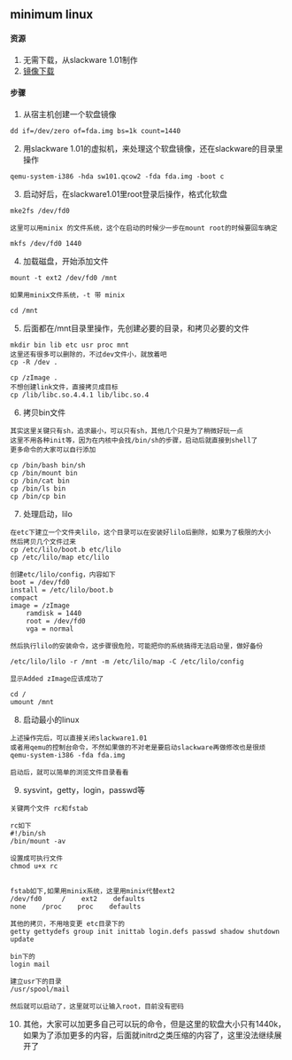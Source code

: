 ## minimum linux

#### 资源

1. 无需下载，从slackware 1.01制作
1. [镜像下载](fda.img.tar.bz2)

#### 步骤

1. 从宿主机创建一个软盘镜像
```
dd if=/dev/zero of=fda.img bs=1k count=1440
```

2. 用slackware 1.01的虚拟机，来处理这个软盘镜像，还在slackware的目录里操作
```
qemu-system-i386 -hda sw101.qcow2 -fda fda.img -boot c
```

3. 启动好后，在slackware1.01里root登录后操作，格式化软盘
```
mke2fs /dev/fd0

这里可以用minix 的文件系统，这个在启动的时候少一步在mount root的时候要回车确定

mkfs /dev/fd0 1440
```

4. 加载磁盘，开始添加文件
```
mount -t ext2 /dev/fd0 /mnt

如果用minix文件系统，-t 带 minix

cd /mnt
```

5. 后面都在/mnt目录里操作，先创建必要的目录，和拷贝必要的文件
```
mkdir bin lib etc usr proc mnt
这里还有很多可以删除的，不过dev文件小，就放着吧
cp -R /dev .

cp /zImage .
不想创建link文件，直接拷贝成目标
cp /lib/libc.so.4.4.1 lib/libc.so.4
```

6. 拷贝bin文件
```
其实这里关键只有sh，追求最小，可以只有sh，其他几个只是为了稍微好玩一点
这里不用各种init等，因为在内核中会找/bin/sh的步骤，启动后就直接到shell了
更多命令的大家可以自行添加

cp /bin/bash bin/sh
cp /bin/mount bin
cp /bin/cat bin
cp /bin/ls bin
cp /bin/cp bin
```


7. 处理启动，lilo
```
在etc下建立一个文件夹lilo，这个目录可以在安装好lilo后删除，如果为了极限的大小
然后拷贝几个文件过来
cp /etc/lilo/boot.b etc/lilo
cp /etc/lilo/map etc/lilo

创建etc/lilo/config，内容如下
boot = /dev/fd0
install = /etc/lilo/boot.b
compact
image = /zImage
    ramdisk = 1440
    root = /dev/fd0
    vga = normal

然后执行lilo的安装命令，这步骤很危险，可能把你的系统搞得无法启动里，做好备份

/etc/lilo/lilo -r /mnt -m /etc/lilo/map -C /etc/lilo/config

显示Added zImage应该成功了

cd /
umount /mnt

```

8. 启动最小的linux
```
上述操作完后，可以直接关闭slackware1.01
或者用qemu的控制台命令，不然如果做的不对老是要启动slackware再做修改也是很烦
qemu-system-i386 -fda fda.img

启动后，就可以简单的浏览文件目录看看
```

9. sysvint，getty，login，passwd等
```
关键两个文件 rc和fstab

rc如下
#!/bin/sh
/bin/mount -av

设置成可执行文件
chmod u+x rc


fstab如下,如果用minix系统，这里用minix代替ext2
/dev/fd0     /    ext2    defaults
none    /proc    proc    defaults

其他的拷贝，不用啥变更 etc目录下的
getty gettydefs group init inittab login.defs passwd shadow shutdown update

bin下的
login mail

建立usr下的目录
/usr/spool/mail

然后就可以启动了，这里就可以让输入root，目前没有密码

```

10. 其他，大家可以加更多自己可以玩的命令，但是这里的软盘大小只有1440k，如果为了添加更多的内容，后面就initrd之类压缩的内容了，这里没法继续展开了
